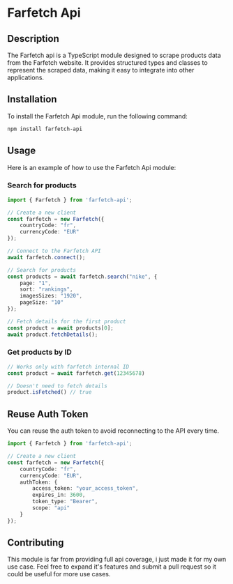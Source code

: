 # Farfetch Api

## Description

The Farfetch api is a TypeScript module designed to scrape products data from the Farfetch website. It provides structured types and classes to represent the scraped data, making it easy to integrate into other applications.

## Installation

To install the Farfetch Api module, run the following command:

```bash
npm install farfetch-api
```

## Usage

Here is an example of how to use the Farfetch Api module:

### Search for products

```ts
import { Farfetch } from 'farfetch-api';

// Create a new client
const farfetch = new Farfetch({
    countryCode: "fr",
    currencyCode: "EUR"
});

// Connect to the Farfetch API
await farfetch.connect();

// Search for products
const products = await farfetch.search("nike", {
    page: "1",
    sort: "rankings",
    imagesSizes: "1920",
    pageSize: "10"
});

// Fetch details for the first product
const product = await products[0];
await product.fetchDetails();
```
### Get products by ID
```ts
// Works only with farfetch internal ID
const product = await farfetch.get(12345678)

// Doesn't need to fetch details
product.isFetched() // true
```

## Reuse Auth Token

You can reuse the auth token to avoid reconnecting to the API every time.

```ts
import { Farfetch } from 'farfetch-api';

// Create a new client
const farfetch = new Farfetch({
    countryCode: "fr",
    currencyCode: "EUR",
    authToken: {
        access_token: "your_access_token",
        expires_in: 3600,
        token_type: "Bearer",
        scope: "api"
    }
});
```

## Contributing

This module is far from providing full api coverage, i just made it for my own use case. Feel free to expand it's features and submit a pull request so it could be useful for more use cases.